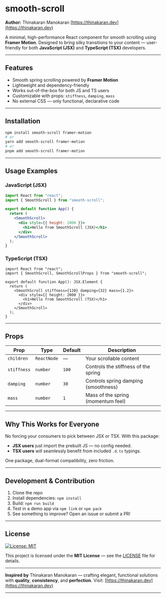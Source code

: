 # smooth-scroll

**Author:** Thinakaran Manokaran 
[https://thinakaran.dev](https://thinakaran.dev)

A minimal, high-performance React component for smooth scrolling using **Framer Motion**. Designed to bring silky transitions to your content — user-friendly for both **JavaScript (JSX)** and **TypeScript (TSX)** developers.

---

##  Features

- Smooth spring scrolling powered by **Framer Motion**
- Lightweight and dependency-friendly
- Works out-of-the-box for both JS and TS users
- Customizable with props: `stiffness`, `damping`, `mass`
- No external CSS — only functional, declarative code

---

##  Installation

```bash
npm install smooth-scroll framer-motion
# or
yarn add smooth-scroll framer-motion
# or
pnpm add smooth-scroll framer-motion
````

---

## Usage Examples

### JavaScript (JSX)

```jsx
import React from "react";
import { SmoothScroll } from "smooth-scroll";

export default function App() {
  return (
    <SmoothScroll>
      <div style={{ height: 2000 }}>
        <h1>Hello from SmoothScroll (JSX)</h1>
      </div>
    </SmoothScroll>
  );
}
```

### TypeScript (TSX)

```tsx
import React from "react";
import { SmoothScroll, SmoothScrollProps } from "smooth-scroll";

export default function App(): JSX.Element {
  return (
    <SmoothScroll stiffness={120} damping={32} mass={1.2}>
      <div style={{ height: 2000 }}>
        <h1>Hello from SmoothScroll (TSX)</h1>
      </div>
    </SmoothScroll>
  );
}
```

---

## Props

| Prop        | Type        | Default | Description                          |
| ----------- | ----------- | ------- | ------------------------------------ |
| `children`  | `ReactNode` | —       | Your scrollable content              |
| `stiffness` | `number`    | `100`   | Controls the stiffness of the spring |
| `damping`   | `number`    | `30`    | Controls spring damping (smoothness) |
| `mass`      | `number`    | `1`     | Mass of the spring (momentum feel)   |

---

## Why This Works for Everyone

No forcing your consumers to pick between JSX or TSX. With this package:

* **JSX users** just import the prebuilt JS — no config needed.
* **TSX users** will seamlessly benefit from included `.d.ts` typings.

One package, dual-format compatibility, zero friction.

---

## Development & Contribution

1. Clone the repo
2. Install dependencies: `npm install`
3. Build: `npm run build`
4. Test in a demo app via `npm link` or `npm pack`
5. See something to improve? Open an issue or submit a PR!

---

## License

[![License: MIT](https://img.shields.io/badge/License-MIT-yellow.svg)](https://github.com/thinakaran-dev/smooth-scroll/blob/main/LICENSE)

This project is licensed under the **MIT License** — see the [LICENSE](LICENSE) file for details.

---

**Inspired by** Thinakaran Manokaran — crafting elegant, functional solutions with **quality**, **consistency**, and **perfection**.
Visit: [https://thinakaran.dev](https://thinakaran.dev)

---